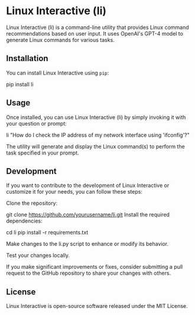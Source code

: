 # Linux Interactive (li)

Linux Interactive (li) is a command-line utility that provides Linux command recommendations based on user input. It uses OpenAI's GPT-4 model to generate Linux commands for various tasks.

## Installation

You can install Linux Interactive using `pip`:

pip install li

## Usage

Once installed, you can use Linux Interactive (li) by simply invoking it with your question or prompt:

li "How do I check the IP address of my network interface using 'ifconfig'?"

The utility will generate and display the Linux command(s) to perform the task specified in your prompt.

## Development
If you want to contribute to the development of Linux Interactive or customize it for your needs, you can follow these steps:

Clone the repository:

git clone https://github.com/yourusername/li.git
Install the required dependencies:

cd li
pip install -r requirements.txt

Make changes to the li.py script to enhance or modify its behavior.

Test your changes locally.

If you make significant improvements or fixes, consider submitting a pull request to the GitHub repository to share your changes with others.

## License
Linux Interactive is open-source software released under the MIT License.
